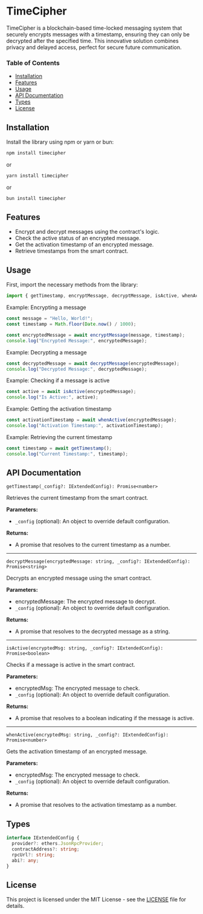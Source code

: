 # TimeCipher

TimeCipher is a blockchain-based time-locked messaging system that securely encrypts messages with a timestamp, ensuring they can only be decrypted after the specified time. This innovative solution combines privacy and delayed access, perfect for secure future communication.

### Table of Contents

- [Installation](#installation)
- [Features](#features)
- [Usage](#usage)
- [API Documentation](#api-documentation)
- [Types](#types)
- [License](#license)

## Installation

Install the library using npm or yarn or bun:

```bash
npm install timecipher
```

or

```bash
yarn install timecipher
```

or

```bash
bun install timecipher
```

## Features

- Encrypt and decrypt messages using the contract's logic.
- Check the active status of an encrypted message.
- Get the activation timestamp of an encrypted message.
- Retrieve timestamps from the smart contract.

## Usage

First, import the necessary methods from the library:

```javascript
import { getTimestamp, encryptMessage, decryptMessage, isActive, whenActive } from "time-cipher";
```

Example: Encrypting a message

```javascript
const message = "Hello, World!";
const timestamp = Math.floor(Date.now() / 1000);

const encryptedMessage = await encryptMessage(message, timestamp);
console.log("Encrypted Message:", encryptedMessage);
```

Example: Decrypting a message

```javascript
const decryptedMessage = await decryptMessage(encryptedMessage);
console.log("Decrypted Message:", decryptedMessage);
```

Example: Checking if a message is active

```javascript
const active = await isActive(encryptedMessage);
console.log("Is Active:", active);
```

Example: Getting the activation timestamp

```javascript
const activationTimestamp = await whenActive(encryptedMessage);
console.log("Activation Timestamp:", activationTimestamp);
```

Example: Retrieving the current timestamp

```javascript
const timestamp = await getTimestamp();
console.log("Current Timestamp:", timestamp);
```

## API Documentation

`getTimestamp(_config?: IExtendedConfig): Promise<number>`

Retrieves the current timestamp from the smart contract.

**Parameters:**

- `_config` (optional): An object to override default configuration.

**Returns:**

- A promise that resolves to the current timestamp as a number.

---

`decryptMessage(encryptedMessage: string, _config?: IExtendedConfig): Promise<string>`

Decrypts an encrypted message using the smart contract.

**Parameters:**

- encryptedMessage: The encrypted message to decrypt.
- `_config` (optional): An object to override default configuration.

**Returns:**

- A promise that resolves to the decrypted message as a string.

---

`isActive(encryptedMsg: string, _config?: IExtendedConfig): Promise<boolean>`

Checks if a message is active in the smart contract.

**Parameters:**

- encryptedMsg: The encrypted message to check.
- `_config` (optional): An object to override default configuration.

**Returns:**

- A promise that resolves to a boolean indicating if the message is active.

---

`whenActive(encryptedMsg: string, _config?: IExtendedConfig): Promise<number>`

Gets the activation timestamp of an encrypted message.

**Parameters:**

- encryptedMsg: The encrypted message to check.
- `_config` (optional): An object to override default configuration.

**Returns:**

- A promise that resolves to the activation timestamp as a number.

## Types

```typescript
interface IExtendedConfig {
  provider?: ethers.JsonRpcProvider;
  contractAddress?: string;
  rpcUrl?: string;
  abi?: any;
}
```

## License

This project is licensed under the MIT License - see the [LICENSE](LICENSE) file for details.

```

```

